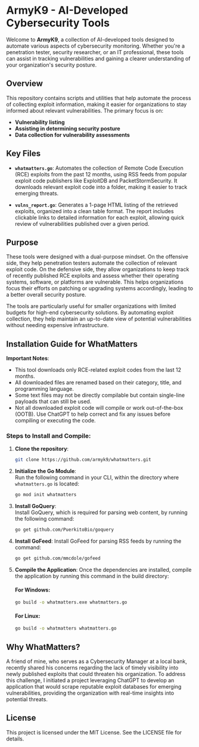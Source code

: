 
# ArmyK9 - AI-Developed Cybersecurity Tools

Welcome to **ArmyK9**, a collection of AI-developed tools designed to automate various aspects of cybersecurity monitoring. Whether you're a penetration tester, security researcher, or an IT professional, these tools can assist in tracking vulnerabilities and gaining a clearer understanding of your organization's security posture.

## Overview

This repository contains scripts and utilities that help automate the process of collecting exploit information, making it easier for organizations to stay informed about relevant vulnerabilities. The primary focus is on:

- **Vulnerability listing**
- **Assisting in determining security posture**
- **Data collection for vulnerability assessments**

## Key Files

- **`whatmatters.go`**: Automates the collection of Remote Code Execution (RCE) exploits from the past 12 months, using RSS feeds from popular exploit code publishers like ExploitDB and PacketStormSecurity. It downloads relevant exploit code into a folder, making it easier to track emerging threats.

- **`vulns_report.go`**: Generates a 1-page HTML listing of the retrieved exploits, organized into a clean table format. The report includes clickable links to detailed information for each exploit, allowing quick review of vulnerabilities published over a given period.

## Purpose

These tools were designed with a dual-purpose mindset. On the offensive side, they help penetration testers automate the collection of relevant exploit code. On the defensive side, they allow organizations to keep track of recently published RCE exploits and assess whether their operating systems, software, or platforms are vulnerable. This helps organizations focus their efforts on patching or upgrading systems accordingly, leading to a better overall security posture.

The tools are particularly useful for smaller organizations with limited budgets for high-end cybersecurity solutions. By automating exploit collection, they help maintain an up-to-date view of potential vulnerabilities without needing expensive infrastructure.

## Installation Guide for WhatMatters

**Important Notes**:
- This tool downloads only RCE-related exploit codes from the last 12 months.
- All downloaded files are renamed based on their category, title, and programming language.
- Some text files may not be directly compilable but contain single-line payloads that can still be used.
- Not all downloaded exploit code will compile or work out-of-the-box (OOTB). Use ChatGPT to help correct and fix any issues before compiling or executing the code.

### Steps to Install and Compile:

1. **Clone the repository**:
   
   ```bash
   git clone https://github.com/armyk9/whatmatters.git
   ```

2. **Initialize the Go Module**:  
   Run the following command in your CLI, within the directory where `whatmatters.go` is located:

   ```bash
   go mod init whatmatters
   ```

3. **Install GoQuery**:  
   Install GoQuery, which is required for parsing web content, by running the following command:

   ```bash
   go get github.com/PuerkitoBio/goquery
   ```

4. **Install GoFeed**:
   Install GoFeed for parsing RSS feeds by running the command:

   ```bash
   go get github.com/mmcdole/gofeed
   ```

5. **Compile the Application**:
   Once the dependencies are installed, compile the application by running this command in the build directory:

   #### For Windows:
   ```bash
   go build -o whatmatters.exe whatmatters.go
   ```

   #### For Linux:
   ```bash
   go build -o whatmatters whatmatters.go
   ```

## Why WhatMatters?

A friend of mine, who serves as a Cybersecurity Manager at a local bank, recently shared his concerns regarding the lack of timely visibility into newly published exploits that could threaten his organization. To address this challenge, I initiated a project leveraging ChatGPT to develop an application that would scrape reputable exploit databases for emerging vulnerabilities, providing the organization with real-time insights into potential threats.

## License

This project is licensed under the MIT License. See the LICENSE file for details.
